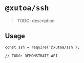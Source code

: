 # `@xutoa/ssh`

> TODO: description

## Usage

```
const ssh = require('@xutoa/ssh');

// TODO: DEMONSTRATE API
```
